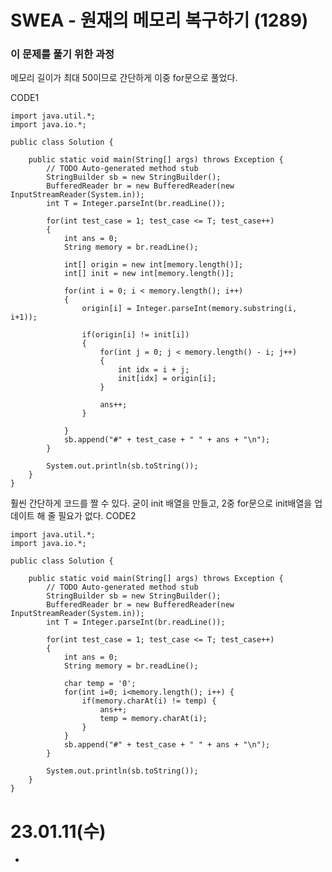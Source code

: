 #  SWEA - 원재의 메모리 복구하기 (1289)

### 이 문제를 풀기 위한 과정
메모리 길이가 최대 50이므로 간단하게 이중 for문으로 풀었다.

CODE1

    import java.util.*;
	import java.io.*;

	public class Solution {

		public static void main(String[] args) throws Exception {
			// TODO Auto-generated method stub
			StringBuilder sb = new StringBuilder();
			BufferedReader br = new BufferedReader(new InputStreamReader(System.in));
			int T = Integer.parseInt(br.readLine());
			
			for(int test_case = 1; test_case <= T; test_case++)
			{
				int ans = 0;
				String memory = br.readLine();
				
				int[] origin = new int[memory.length()];
				int[] init = new int[memory.length()];
				
				for(int i = 0; i < memory.length(); i++)
				{
					origin[i] = Integer.parseInt(memory.substring(i, i+1));
					
					if(origin[i] != init[i])
					{
						for(int j = 0; j < memory.length() - i; j++)
						{
							int idx = i + j;
							init[idx] = origin[i];
						}
						
						ans++;
					}
						
				}
				sb.append("#" + test_case + " " + ans + "\n");
			}
			
			System.out.println(sb.toString());
		}
	}

훨씬 간단하게 코드를 짤 수 있다. 굳이 init 배열을 만들고, 2중 for문으로 init배열을 업데이트 해 줄 필요가 없다.
CODE2

	import java.util.*;
	import java.io.*;
	
	public class Solution {
	
		public static void main(String[] args) throws Exception {
			// TODO Auto-generated method stub
			StringBuilder sb = new StringBuilder();
			BufferedReader br = new BufferedReader(new InputStreamReader(System.in));
			int T = Integer.parseInt(br.readLine());
			
			for(int test_case = 1; test_case <= T; test_case++)
			{
				int ans = 0;
				String memory = br.readLine();
				
				char temp = '0';
				for(int i=0; i<memory.length(); i++) {
					if(memory.charAt(i) != temp) {
						ans++;
						temp = memory.charAt(i);
					}
				}
				sb.append("#" + test_case + " " + ans + "\n");
			}
			
			System.out.println(sb.toString());
		}
	}
        
# 23.01.11(수)
* 